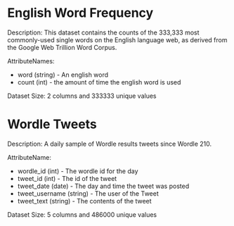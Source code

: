 # English Word Frequency

Description: This dataset contains the counts of the 333,333 most commonly-used single words
on the English language web, as derived from the Google Web Trillion Word Corpus.

AttributeNames:
 - word (string) - An english word
 - count (int) - the amount of time the english word is used 

Dataset Size: 2 columns and 333333 unique values

# Wordle Tweets

Description: A daily sample of Wordle results tweets since Wordle 210.

AttributeName: 
  
  - wordle_id (int) - The wordle id for the day
  - tweet_id (int) - The id of the tweet
  - tweet_date (date) - The day and time the tweet was posted
  - tweet_username (string) - The user of the Tweet
  - tweet_text (string) - The contents of the tweet

Dataset Size: 5 columns and 486000 unique values

